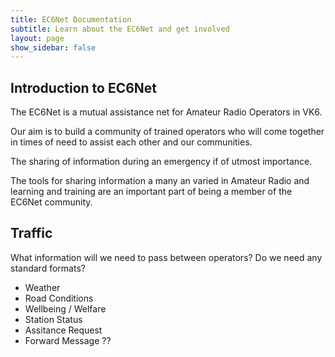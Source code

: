 ```yaml
---
title: EC6Net Documentation
subtitle: Learn about the EC6Net and get involved
layout: page
show_sidebar: false
---
```


## Introduction to EC6Net

The EC6Net is a mutual assistance net for Amateur Radio Operators in VK6.

Our aim is to build a community of trained operators who will come together in times of need to assist each other and our communities.

The sharing of information during an emergency if of utmost importance.

The tools for sharing information a many an varied in Amateur Radio and learning and training are an important part of being a member of the EC6Net community.

## Traffic

What information will we need to pass between operators? Do we need any standard formats?

- Weather
- Road Conditions
- Wellbeing / Welfare
- Station Status
- Assitance Request
- Forward Message ??
